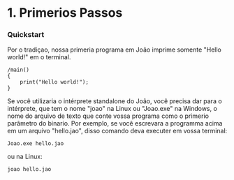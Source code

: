 # 1. Primerios Passos

### Quickstart

Por o tradiçao, nossa primeria programa em João imprime somente "Hello world!" em o terminal.

```dm
/main()
{
	print("Hello world!");
}
```

Se você utilizaria o intérprete standalone do João, você precisa dar para o intérprete, que tem o nome "joao" na Linux ou "Joao.exe" na Windows, o nome do arquivo de texto que conte vossa programa como o primerio parâmetro do binario. Por exemplo, se você escrevara a programma acima em um arquivo "hello.jao", disso comando deva executer em vossa terminal:

```
Joao.exe hello.jao
```

ou na Linux:

```
joao hello.jao
```